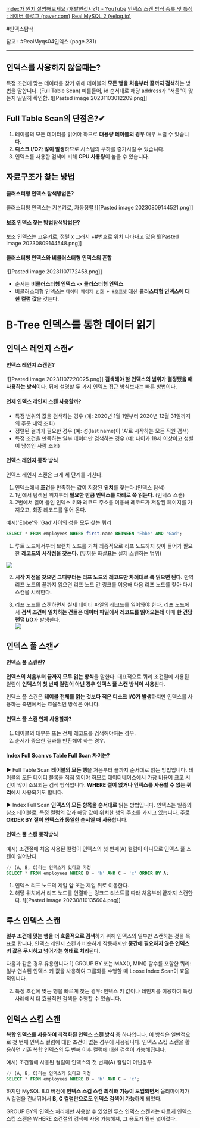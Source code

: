 [index가 뭔지 설명해보세요 (개발면접시간) - YouTube](https://www.youtube.com/watch?v=iNvYsGKelYs)
[인덱스 스캔 방식 종류 및 특징 : 네이버 블로그 (naver.com)](https://m.blog.naver.com/PostView.naver?isHttpsRedirect=true&blogId=gglee0127&logNo=221336088285)
[Real MySQL 2 (velog.io)](https://velog.io/@alswn9938/Real-MySQL-2#4-b-tree-%EC%9D%B8%EB%8D%B1%EC%8A%A4%EB%A5%BC-%ED%86%B5%ED%95%9C-%EB%8D%B0%EC%9D%B4%ED%84%B0-%EC%9D%BD%EA%B8%B0)

#인덱스탐색

참고 : #RealMyqs04인덱스 (page.231)

---

## 인덱스를 사용하지 않을때는?
특정 조건에 맞는 데이터를 찾기 위해 테이블의 **모든 행을 처음부터 끝까지 검색**하는 방법을 말합니다. (Full Table Scan)
예를들어, id 순서대로 해당 address가 "서울"이 맞는지 일일히 확인함. 
![[Pasted image 20231103012209.png]]


## Full Table Scan의 단점은?✔
1. 테이블의 모든 데이터를 읽어야 하므로 **대용량 테이블의 경우** 매우 느릴 수 있습니다.
2. **디스크 I/O가 많이 발생**하므로 시스템의 부하를 증가시킬 수 있습니다.
3. 인덱스를 사용한 검색에 비해 **CPU 사용량**이 높을 수 있습니다.


## 자료구조가 찾는 방법
#### 클러스터형 인덱스 탐색방법은?
클러스터형 인덱스는 기본키로, 자동정렬
![[Pasted image 20230809144521.png]]

#### 보조 인덱스 찾는 방법탐색방법은?
보조 인덱스는 고유키로, 정렬 x 그래서 +#번호로 위치 나타내고 있음
![[Pasted image 20230809144548.png]]


#### 클러스터형 인덱스와 비클러스터형 인덱스의 혼합
![[Pasted image 20231107172458.png]]
- 순서는 **비클러스터형 인덱스 -> 클러스터형 인덱스**
- 비클러스터형 인덱스는 `데이터 페이지 번호 + #오프셋` 대신 **클러스터형 인덱스에 대한 컬럼 값**을 갖는다.


# B-Tree 인덱스를 통한 데이터 읽기 
## 인덱스 레인지 스캔✔
#### 인덱스 레인지 스캔란?
![[Pasted image 20231107220025.png]]
**검색해야 할 인덱스의 범위가 결정됐을 때 사용하는 방식**이다. 뒤에 설명할 두 가지 인덱스 접근 방식보다는 빠른 방법이다.


#### 언제 인덱스 레인지 스캔 사용할까?
- 특정 범위의 값을 검색하는 경우 (예: 2020년 1월 1일부터 2020년 12월 31일까지의 주문 내역 조회)
- 정렬된 결과가 필요한 경우 (예: 성(last name)이 'A'로 시작하는 모든 직원 검색)
- 특정 조건을 만족하는 일부 데이터만 검색하는 경우 (예: 나이가 18세 이상이고 성별이 남성인 사람 조회)


#### 인덱스 레인지 동작 방식
인덱스 레인지 스캔은 크게 세 단계를 거친다.

1. 인덱스에서 **조건**을 만족하는 값이 저장된 **위치**를 찾는다.(인덱스 탐색)
2. 1번에서 탐색된 위치부터 **필요한 만큼 인덱스를 차례로 쭉 읽는다**. (인덱스 스캔)
3. 2번에서 읽어 들인 인덱스 키와 레코드 주소를 이용해 레코드가 저장된 페이지를 가져오고, 최종 레코드를 읽어 온다.


예시)'Ebbe'와 'Gad'사이의 성을 모두 찾는 쿼리
```sql
SELECT * FROM employees WHERE first.name BETWEEN 'Ebbe' AND 'Gad';
```


1) 루트 노드에서부터 브랜치 노드를 거쳐 최종적으로 리프 노드까지 찾아 들어가 필요한 **레코드의 시작점을 찾는다.** (두꺼운 화살표는 실제 스캔하는 범위)

![](https://blog.kakaocdn.net/dn/bp7EAi/btrFWxLDCnu/7imDUfCY73wnqQRXCa8fak/img.png)

2) **시작 지점을 찾으면 그때부터는 리프 노드의 레코드만 차례대로 쭉 읽으면 된다.** 만약 리프 노드의 끝까지 읽으면 리프 노드 간 링크를 이용해 다음 리프 노드를 찾아 다시 스캔을 시작한다.

3) 리프 노드를 스캔하면서 실제 데이터 파일의 레코드를 읽어와야 한다. 리프 노드에서 **검색 조건에 일치하는 건들은 데이터 파일에서 레코드를 읽어오는데** 이때 **한 건당 랜덤 I/O**가 발생한다.  
![](https://blog.kakaocdn.net/dn/cAsR53/btrFZ0lhKvm/gYGov3jMYl4Awzut09aOo0/img.png)



## 인덱스 풀 스캔✔
#### 인덱스 풀 스캔란?
**인덱스의 처음부터 끝까지 모두 읽는 방식**을 말한다. 대표적으로 쿼리 조건절에 사용된 컬럼이 **인덱스의 첫 번째 컬럼이 아닌 경우 인덱스 풀 스캔 방식이 사용**된다.

인덱스 풀 스캔은 **테이블 전체를 읽는 것보다 적은 디스크 I/O가 발생**하지만 인덱스를 사용하는 측면에서는 효율적인 방식은 아니다.


#### 인덱스 풀 스캔 언제 사용할까?
1. 테이블의 대부분 또는 전체 레코드를 검색해야하는 경우.
2. 순서가 중요한 결과를 반환해야 하는 경우.


#### Index Full Scan vs Table Full Scan 차이는?
▶ Full Table Scan
**테이블의 모든 행**을 처음부터 끝까지 순서대로 읽는 방법입니다. 테이블의 모든 데이터 블록을 직접 읽어야 하므로 데이터베이스에서 가장 비용이 크고 시간이 많이 소요되는 검색 방식입니다. **WHERE 절이 없거나 인덱스를 사용할 수 없는 쿼리**에서 사용되기도 합니다.

▶ Index Full Scan
**인덱스의 모든 항목을 순서대로** 읽는 방법입니다. 인덱스는 일종의 참조 테이블로, 특정 컬럼의 값과 해당 값이 위치한 행의 주소를 가지고 있습니다. 주로 **ORDER BY 절이 인덱스와 동일한 순서일 때 사용**합니다.


#### 인덱스 풀 스캔 동작방식
예시) 조건절에 처음 사용된 컬럼이 인덱스의 첫 번째(A) 컬럼이 아니므로 인덱스 풀 스캔이 일어난다.
``` sql
// (A, B, C)라는 인덱스가 있다고 가정
SELECT * FROM employees WHERE B = 'b' AND C = 'c' ORDER BY A;
```

1) 인덱스 리프 노드의 제일 앞 또는 제일 뒤로 이동한다.
2) 해당 위치에서 리프 노드를 연결하는 링크드 리스트를 따라 처음부터 끝까지 스캔한다.
![[Pasted image 20230810135604.png]]


## 루스 인덱스 스캔
**일부 조건에 맞는 행을 더 효율적으로 검색**하기 위해 인덱스의 일부만 스캔하는 것을 목표로 합니다. 인덱스 레인지 스캔과 비슷하게 작동하지만 **중간에 필요하지 않은 인덱스 키 값은 무시하고 넘어가는 형태로 처리**된다.

다음과 같은 경우 유용합니다
1) GROUP BY 또는 MAX(), MIN() 함수를 포함한 쿼리: 일부 연속된 인덱스 키 값을 사용하여 그룹화를 수행할 때 Loose Index Scan이 효율적입니다.

2) 특정 조건에 맞는 행을 빠르게 찾는 경우: 인덱스 키 값이나 레인지를 이용하여 특정 사례에서 더 효율적인 검색을 수행할 수 있습니다.


## 인덱스 스킵 스캔
**복합 인덱스를 사용하여 최적화된 인덱스 스캔 방식** 중 하나입니다. 이 방식은 일반적으로 첫 번째 인덱스 컬럼에 대한 조건이 없는 경우에 사용됩니다. 인덱스 스킵 스캔을 활용하면 기존 복합 인덱스의 두 번째 이후 컬럼에 대한 검색이 가능해집니다.


예시) 조건절에 사용된 컬럼이 인덱스의 첫 번째(A) 컬럼이 아닌경우
```sql
// (A, B, C)라는 인덱스가 있다고 가정
SELECT * FROM employees WHERE B = 'b' AND C = 'c';
```
하지만 MySQL 8.0 버전에 **인덱스 스킵 스캔 최적화 기능이 도입되면서** 옵티마이저가 A 컬럼을 건너뛰어서 **B, C 컬럼만으로도 인덱스 검색이 가능**하게 되었다.

GROUP BY의 인덱스 처리에만 사용할 수 있었던 루스 인덱스 스캔과는 다르게 인덱스 스킵 스캔은 WHERE 조건절의 검색에 사용 가능해져, 그 용도가 훨씬 넓어졌다.

